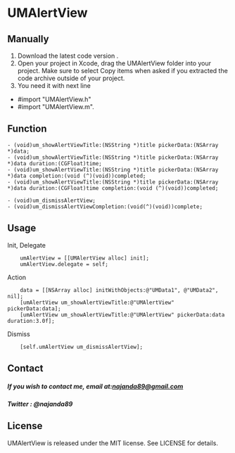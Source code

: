 # UMAlertView

## Manually

1. Download the latest code version .
2. Open your project in Xcode, drag the UMAlertView folder into your project. Make sure to select Copy items when asked if you extracted the code archive outside of your project.
3. You need it with next line
  - #import "UMAlertView.h"
  - #import "UMAlertView.m".

## Function

```
- (void)um_showAlertViewTitle:(NSString *)title pickerData:(NSArray *)data;
- (void)um_showAlertViewTitle:(NSString *)title pickerData:(NSArray *)data duration:(CGFloat)time;
- (void)um_showAlertViewTitle:(NSString *)title pickerData:(NSArray *)data completion:(void (^)(void))completed;
- (void)um_showAlertViewTitle:(NSString *)title pickerData:(NSArray *)data duration:(CGFloat)time completion:(void (^)(void))completed;

- (void)um_dismissAlertView;
- (void)um_dismissAlertViewCompletion:(void(^)(void))complete;
```

## Usage

Init, Delegate
```
    umAlertView = [[UMAlertView alloc] init];
    umAlertView.delegate = self;
```

Action
```
    data = [[NSArray alloc] initWithObjects:@"UMData1", @"UMData2", nil];
    [umAlertView um_showAlertViewTitle:@"UMAlertView" pickerData:data];
    [umAlertView um_showAlertViewTitle:@"UMAlertView" pickerData:data duration:3.0f];
```

Dismiss
```
    [self.umAlertView um_dismissAlertView];
```

## Contact

##### If you wish to contact me, email at:najanda89@gmail.com
##### Twitter : @najanda89

## License

UMAlertView is released under the MIT license. See LICENSE for details.
